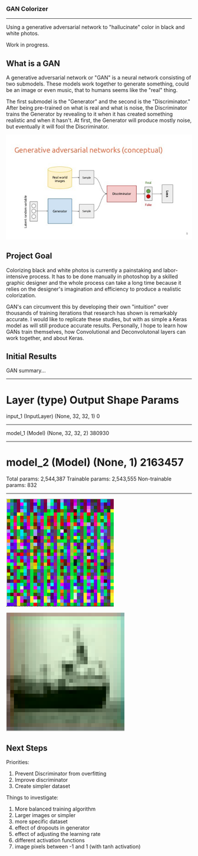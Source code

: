 ### GAN Colorizer
_________________________________________________________________
Using a generative adversarial network to "hallucinate" color in black and white photos.

Work in progress.

## What is a GAN

A generative adversarial network or "GAN" is a neural network consisting of two submodels. These models work together to generate something, could be an image or even music, that to humans seems like the "real" thing.

The first submodel is the "Generator" and the second is the "Discriminator." After being pre-trained on what is real and what is noise, the Discriminator trains the Generator by revealing to it when it has created something realistic and when it hasn't. At first, the Generator will produce mostly noise, but eventually it will fool the Discriminator.

![GAN](/test_images/GAN_arch.jpeg)

## Project Goal

Colorizing black and white photos is currently a painstaking and labor-intensive process. It has to be done manually in photoshop by a skilled graphic designer and the whole process can take a long time because it relies on the designer's imagination and efficiency to produce a realistic colorization.

GAN's can circumvent this by developing their own "intuition" over thousands of training iterations that research has shown is remarkably accurate. I would like to replicate these studies, but with as simple a Keras model as will still produce accurate results. Personally, I hope to learn how GANs train themselves, how Convolutional and Deconvolutonal layers can work together, and about Keras.

## Initial Results

GAN summary...
_________________________________________________________________
Layer (type)                 Output Shape              Params
=================================================================
input_1 (InputLayer)         (None, 32, 32, 1)         0
_________________________________________________________________
model_1 (Model)              (None, 32, 32, 2)         380930
_________________________________________________________________
model_2 (Model)              (None, 1)                 2163457
=================================================================
Total params: 2,544,387
Trainable params: 2,543,555
Non-trainable params: 832
_________________________________________________________________

![Inital results](/test_images/18/forpres.png)

![Inital results](/test_images/19/screenshot.png)

## Next Steps

Priorities:
1.  Prevent Discriminator from overfitting
2.  Improve discriminator
3.  Create simpler dataset

Things to investigate:
1.  More balanced training algorithm
2.  Larger images or simpler
3.  more specific dataset
4.  effect of dropouts in generator
5.  effect of adjusting the learning rate
6.  different activation functions
7.  image pixels between -1 and 1 (with tanh activation)
